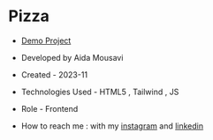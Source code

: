 # Pizza

- [Demo Project](https://aida-mousavi.github.io/Pizza/)

- Developed by Aida Mousavi

- Created - 2023-11

- Technologies Used - HTML5 , Tailwind , JS

- Role - Frontend

- How to reach me : with my [instagram](https://www.instagram.com/dev.mousavi) and [linkedin](www.linkedin.com/in/aida-mousavi-18791a292)
